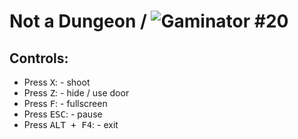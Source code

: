 # Not a Dungeon / ![Gaminator #20](https://gamin.me/entries/723)
 
## Controls: 
* Press <kbd>X</kbd>: - shoot
* Press <kbd>Z</kbd>: - hide / use door
* Press <kbd>F</kbd>: - fullscreen
* Press <kbd>ESC</kbd>: - pause
* Press <kbd>ALT + F4</kbd>: - exit
